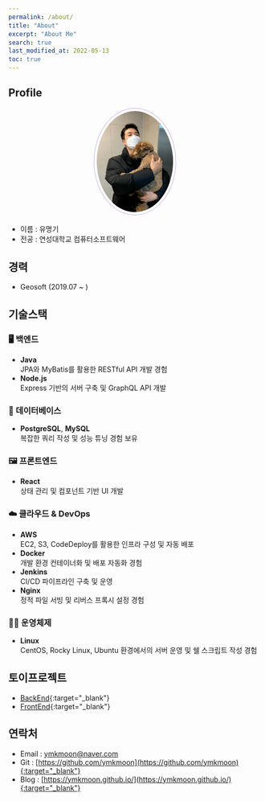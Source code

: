 ```yaml
---
permalink: /about/
title: "About"
excerpt: "About Me"
search: true
last_modified_at: 2022-05-13
toc: true
--- 
```


## Profile
<center><img src="/assets/image/author/profile_with_dog.jpg" width="30%" height="30%" style="
border: 1px solid #cab6de;
border-radius: 50%;
padding: 5px;
-moz-border-radius: 50%;
-khtml-border-radius: 50%;
-webkit-border-radius: 50%;
"></center>


* 이름 : 유명기
* 전공 : 연성대학교 컴퓨터소프트웨어

## 경력
 - Geosoft (2019.07 ~ )

## 기술스택
### 🖥️ **백엔드**
- **Java**  
  JPA와 MyBatis를 활용한 RESTful API 개발 경험
- **Node.js**  
  Express 기반의 서버 구축 및 GraphQL API 개발

### 🧱 데이터베이스
- **PostgreSQL**, **MySQL**  
  복잡한 쿼리 작성 및 성능 튜닝 경험 보유

### 🖼️ 프론트엔드
- **React**  
  상태 관리 및 컴포넌트 기반 UI 개발

### ☁️ 클라우드 & DevOps
- **AWS**  
  EC2, S3, CodeDeploy를 활용한 인프라 구성 및 자동 배포
- **Docker**  
  개발 환경 컨테이너화 및 배포 자동화 경험
- **Jenkins**  
  CI/CD 파이프라인 구축 및 운영
- **Nginx**  
  정적 파일 서빙 및 리버스 프록시 설정 경험

### 🧑‍💻 운영체제
- **Linux**  
  CentOS, Rocky Linux, Ubuntu 환경에서의 서버 운영 및 쉘 스크립트 작성 경험

## 토이프로젝트
 * [BackEnd](https://github.com/ymkmoon/toyseven){:target="_blank"}
 * [FrontEnd](https://github.com/ymkmoon/toyseven-react){:target="_blank"}

## 연락처
 * Email : [ymkmoon@naver.com](mailto:ymkmoon@naver.com)
 * Git : [https://github.com/ymkmoon](https://github.com/ymkmoon){:target="_blank"}
 * Blog : [https://ymkmoon.github.io/](https://ymkmoon.github.io/){:target="_blank"}

